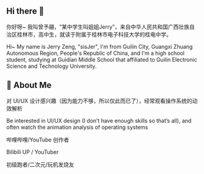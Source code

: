 ## Hi there 👋

你好呀~ 我叫曾予翮，“某中学生叫姐姐Jerry”，来自中华人民共和国广西壮族自治区桂林市，高中生，就读于附属于桂林市电子科技大学的桂电中学。

Hi~ My name is Jerry Zeng, "sisJer", I'm from Guilin City, Guangxi Zhuang Autonomous Region, People's Republic of China, and I'm a high school student, studying at Guidian Middle School that affiliated to Guilin Electronic Science and Technology University.


## 🧠 About Me

对 UI/UX 设计感兴趣（因为能力不够，所以仅此而已了），经常观看操作系统的动效解析

Be interested in UI/UX design (I don’t have enough skills so that’s all), and often watch the animation analysis of operating systems

哔哩哔哩/YouTube 创作者

Bilibili UP / YouTuber

初级跑者/二次元/玩机发烧友



